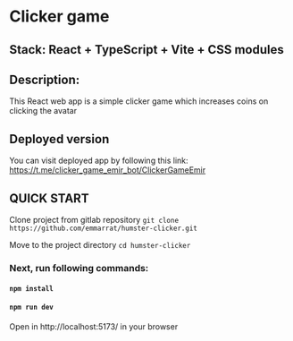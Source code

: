 # Clicker game 
## Stack: React + TypeScript + Vite + CSS modules

## Description:
This React web app is a simple clicker game which increases coins on clicking the avatar

## Deployed version
You can visit deployed app by following this link: https://t.me/clicker_game_emir_bot/ClickerGameEmir

## QUICK START

Clone project from gitlab repository `git clone https://github.com/emmarrat/humster-clicker.git`

Move to the project directory `cd humster-clicker`

### Next, run following commands:

#### `npm install`

#### `npm run dev`

Open in  http://localhost:5173/ in your browser
